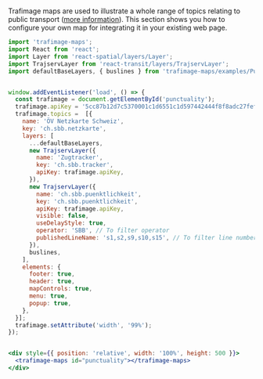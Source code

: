 #

Trafimage maps are used to illustrate a whole range of topics relating to public transport ([more information](https://www.sbb.ch/en/bahnhof-services/bahnhoefe/karten-bahnhofplaene/trafimage-karten.html)).
This section shows you how to configure your own map for integrating it in your existing web page.

```jsx
import 'trafimage-maps';
import React from 'react';
import Layer from 'react-spatial/layers/Layer';
import TrajservLayer from 'react-transit/layers/TrajservLayer';
import defaultBaseLayers, { buslines } from 'trafimage-maps/examples/Punctuality/layers';


window.addEventListener('load', () => {  
  const trafimage = document.getElementById('punctuality');
  trafimage.apiKey = '5cc87b12d7c5370001c1d6551c1d597442444f8f8adc27fefe2f6b93';
  trafimage.topics =  [{
    name: 'ÖV Netzkarte Schweiz',
    key: 'ch.sbb.netzkarte',
    layers: [
      ...defaultBaseLayers,
      new TrajservLayer({
        name: 'Zugtracker',
        key: 'ch.sbb.tracker',
        apiKey: trafimage.apiKey,
      }),
      new TrajservLayer({
        name: 'ch.sbb.puenktlichkeit',
        key: 'ch.sbb.puenktlichkeit',
        apiKey: trafimage.apiKey,
        visible: false,
        useDelayStyle: true,
        operator: 'SBB', // To filter operator
        publishedLineName: 's1,s2,s9,s10,s15', // To filter line number
      }),
      buslines,
    ],
    elements: {
      footer: true,
      header: true,
      mapControls: true,
      menu: true,
      popup: true,
    },
  }];
  trafimage.setAttribute('width', '99%');
});


<div style={{ position: 'relative', width: '100%', height: 500 }}>
  <trafimage-maps id="punctuality"></trafimage-maps>
</div>

```
